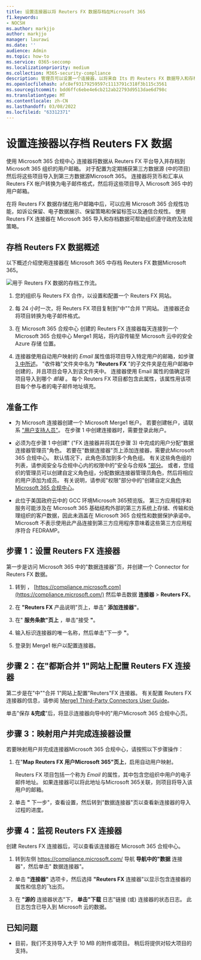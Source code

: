 ```yaml
---
title: 设置连接器以将 Reuters FX 数据存档在Microsoft 365
f1.keywords:
- NOCSH
ms.author: markjjo
author: markjjo
manager: laurawi
ms.date: ''
audience: Admin
ms.topic: how-to
ms.service: O365-seccomp
ms.localizationpriority: medium
ms.collection: M365-security-compliance
description: 管理员可以设置一个连接器，以将来自 Its 的 Reuters FX 数据导入和存档到Microsoft 365。 通过此连接器，可以在 Microsoft 365 中存档来自第三方数据源Microsoft 365。 在存档此数据后，可以使用合规性功能（如合法保留、内容搜索和保留策略）管理第三方数据。
ms.openlocfilehash: afc8ef93179259597c1113791c318f3b115c3561
ms.sourcegitcommit: bdd6ffc6ebe4e6cb212ab22793d9513dae6d798c
ms.translationtype: MT
ms.contentlocale: zh-CN
ms.lasthandoff: 03/08/2022
ms.locfileid: "63312371"
---
```

# <a name="set-up-a-connector-to-archive-reuters-fx-data"></a>设置连接器以存档 Reuters FX 数据

使用 Microsoft 365 合规中心 连接器将数据从 Reuters FX 平台导入并存档到 Microsoft 365 组织的用户邮箱。 对于配置为定期捕获第三[](https://globanet.com/reuters-fx/)方数据源 (中的项目) 然后将这些项目导入到第三方数据源Microsoft 365。 连接器将货币和汇率从 Reuters FX 帐户转换为电子邮件格式，然后将这些项目导入 Microsoft 365 中的用户邮箱。

在将 Reuters FX 数据存储在用户邮箱中后，可以应用 Microsoft 365 合规性功能，如诉讼保留、电子数据展示、保留策略和保留标签以及通信合规性。 使用 Reuters FX 连接器在 Microsoft 365 导入和存档数据可帮助组织遵守政府及法规策略。

## <a name="overview-of-archiving-reuters-fx-data"></a>存档 Reuters FX 数据概述

以下概述介绍使用连接器在 Microsoft 365 中存档 Reuters FX 数据Microsoft 365。

![用于 Reuters FX 数据的存档工作流。](../media/ReutersFXConnectorWorkflow.png)

1. 您的组织与 Reuters FX 合作，以设置和配置一个 Reuters FX 网站。

2. 每 24 小时一次，将 Reuters FX 项目复制到"中""合并 1"网站。 连接器还会将项目转换为电子邮件格式。

3. 在 Microsoft 365 合规中心 创建的 Reuters FX 连接器每天连接到一个 Microsoft 365 合规中心 Merge1 网站，将内容传输至 Microsoft 云中的安全 Azure 存储 位置。

4. 连接器使用自动用户映射的 *Email* 属性值将项目导入特定用户的邮箱，如步骤 [3 中所述](#step-3-map-users-and-complete-the-connector-setup)。 "收件箱"文件夹中名为 **"Reuters FX** "的子文件夹是在用户邮箱中创建的，并且项目会导入到该文件夹中。 连接器使用 Email 属性的值确定将项目导入到哪个 *邮箱* 。 每个 Reuters FX 项目都包含此属性，该属性用该项目每个参与者的电子邮件地址填充。

## <a name="before-you-begin"></a>准备工作

- 为 Microsoft 连接器创建一个 Microsoft Merge1 帐户。 若要创建帐户，请联系 ["用户支持人员"](https://globanet.com/contact-us)。 在步骤 1 中创建连接器时，需要登录此帐户。

- 必须为在步骤 1 中创建" ("FX 连接器并将其在步骤 3) 中完成的用户分配"数据连接器管理员"角色。 若要在"数据连接器"页上添加连接器，需要此Microsoft 365 合规中心。 默认情况下，此角色添加到多个角色组。 有关这些角色组的列表，请参阅安全与合规中心内的权限中的"安全与合规& ["部分](../security/office-365-security/permissions-in-the-security-and-compliance-center.md#roles-in-the-security--compliance-center)。 或者，您组织的管理员可以创建自定义角色组，分配数据连接器管理员角色，然后将相应的用户添加为成员。 有关说明，请参阅"权限"部分中的"创建自定义[角色Microsoft 365 合规中心](microsoft-365-compliance-center-permissions.md#create-a-custom-role-group)。

- 此位于美国政府云中的 GCC 环境Microsoft 365预览版。 第三方应用程序和服务可能涉及在 Microsoft 365 基础结构外部的第三方系统上存储、传输和处理组织的客户数据，因此未涵盖在 Microsoft 365 合规性和数据保护承诺中。 Microsoft 不表示使用此产品连接到第三方应用程序意味着这些第三方应用程序符合 FEDRAMP。

## <a name="step-1-set-up-the-reuters-fx-connector"></a>步骤 1：设置 Reuters FX 连接器

第一步是访问 Microsoft 365 中的"数据连接器"页，并创建一个 Connector for Reuters FX 数据。

1. 转到 ， [https://compliance.microsoft.com](https://compliance.microsoft.com/) 然后单击数据 **连接器** > **Reuters FX**。

2. 在 **"Reuters FX** 产品说明"页上，单击" **添加连接器"**。

3. 在" **服务条款"页上** ，单击"接受 **"**。

4. 输入标识连接器的唯一名称，然后单击"下一步 **"**。

5. 登录到 Merge1 帐户以配置连接器。

## <a name="step-2-configure-the-reuters-fx-connector-on-the-veritas-merge1-site"></a>步骤 2：在"都斯合并 1"网站上配置 Reuters FX 连接器

第二步是在"中""合并 1"网站上配置"Reuters"FX 连接器。 有关配置 Reuters FX 连接器的信息，请参阅 [Merge1 Third-Party Connectors User Guide](https://docs.ms.merge1.globanetportal.com/Merge1%20Third-Party%20Connectors%20Reuters%20FX%20User%20Guide%20.pdf)。

单击"保存 **&完成**"后，将显示连接器向导中的"用户Microsoft 365 合规中心页。

## <a name="step-3-map-users-and-complete-the-connector-setup"></a>步骤 3：映射用户并完成连接器设置

若要映射用户并完成连接器Microsoft 365 合规中心，请按照以下步骤操作：

1. 在"**Map Reuters FX 用户Microsoft 365"页上**，启用自动用户映射。

   Reuters FX 项目包括一个称为 *Email* 的属性，其中包含您组织中用户的电子邮件地址。 如果连接器可以将此地址与Microsoft 365关联，则项目将导入该用户的邮箱。

2. 单击 **"** 下一步"，查看设置，然后转到"数据连接器"页以查看新连接器的导入过程的进度。

## <a name="step-4-monitor-the-reuters-fx-connector"></a>步骤 4：监视 Reuters FX 连接器

创建 Reuters FX 连接器后，可以查看该连接器在 Microsoft 365 合规中心。

1. 转到左侧 <https://compliance.microsoft.com/> 导航 **导航中的"数据** 连接器"，然后单击" 数据连接器"。

2. 单击 **"连接器"** 选项卡，然后选择 **"Reuters FX** 连接器"以显示包含连接器的属性和信息的飞出页。

3. 在 **"源的** 连接器状态"下， **单击"下载** 日志"链接 (或) 连接器的状态日志。 此日志包含已导入到 Microsoft 云的数据。

## <a name="known-issues"></a>已知问题

- 目前，我们不支持导入大于 10 MB 的附件或项目。 稍后将提供对较大项目的支持。